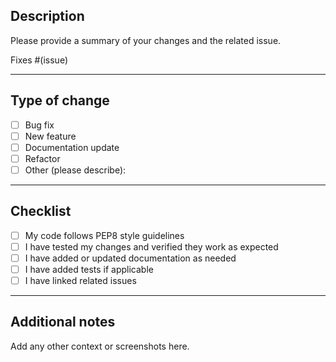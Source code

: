 ## Description

Please provide a summary of your changes and the related issue. 

Fixes #(issue)

---

## Type of change

- [ ] Bug fix
- [ ] New feature
- [ ] Documentation update
- [ ] Refactor
- [ ] Other (please describe):

---

## Checklist

- [ ] My code follows PEP8 style guidelines
- [ ] I have tested my changes and verified they work as expected
- [ ] I have added or updated documentation as needed
- [ ] I have added tests if applicable
- [ ] I have linked related issues

---

## Additional notes

Add any other context or screenshots here.
